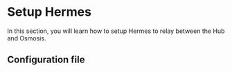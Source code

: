 # Setup Hermes

In this section, you will learn how to setup Hermes to relay between the Hub and Osmosis.

## Configuration file

